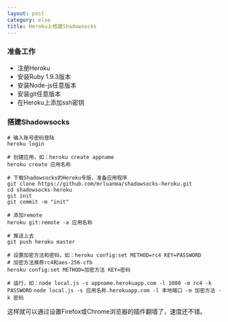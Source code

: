 ```yaml
---
layout: post
category: else
title: Heroku上搭建Shadowsocks
---
```


### 准备工作
* 注册Heroku
* 安装Ruby 1.9.3版本
* 安装Node-js任意版本
* 安装git任意版本
* 在Heroku上添加ssh密钥

### 搭建Shadowsocks


`# 输入账号密码登陆                                                           `
`heroku login                                                                 `

`# 创建应用，如：heroku create appname                                        `
`heroku create 应用名称                                                       `

`# 下载Shadowsocks的Heroku专版，准备应用程序                                  `
`git clone https://github.com/mrluanma/shadowsocks-heroku.git                 `
`cd shadowsocks-heroku                                                        `
`git init                                                                     `
`git commit -m "init"                                                         `

`# 添加remote                                                                 `
`heroku git:remote -a 应用名称                                                `

`# 推送上去                                                                   `
`git push heroku master                                                       `

`# 设置加密方法和密码，如：heroku config:set METHOD=rc4 KEY=PASSWORD          `
`# 加密方法推荐rc4和aes-256-cfb                                               `
`heroku config:set METHOD=加密方法 KEY=密码                                   `

`# 运行，如：node local.js -s appname.herokuapp.com -l 1080 -m rc4 -k PASSWORD`
`node local.js -s 应用名称.herokuapp.com -l 本地端口 -m 加密方法 -k 密码      `


这样就可以通过设置Firefox或Chrome浏览器的插件翻墙了，速度还不错。